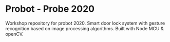 # Probot - Probe 2020

Workshop repository for probot 2020.
Smart door lock system with gesture recognition based on image processing algorithms.
Built with Node MCU & openCV. 
